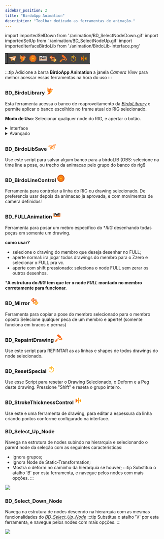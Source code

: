 ```yaml
---  
sidebar_position: 2
title: "BirdoApp Animation"
description: "Toolbar dedicado as ferramentas de animação."
---
```

import importedSelDown from './animation/BD_SelectNodeDown.gif'
import importedSelUp from './animation/BD_SelectNodeUp.gif'
import importedIterfaceBirdoLib from './animation/BirdoLib-interface.png'

!["Toolbar de Animação"](./animation/toolbar.png)

:::tip
Adicione a barra **BirdoApp Animation** a janela _Camera View_ para melhor acessar essas ferramentas na hora do uso
::: 


### BD_BirdoLibrary !["BD_BirdoLibrary icon"](./animation/BD_BirdoLibrary.png)
Esta ferramenta acessa o banco de reaproveitamento da [_BirdoLibrary_](../../bibliotecas/birdo-library.md) e permite aplicar o banco escolhido no frame atual do RIG selecionado.

**Modo de Uso**: Selecionar qualquer node do RIG, e apertar o botão.

<details>
  <summary>Interface</summary>
  <div style={{ textAlign: 'left'}}> <img src={importedIterfaceBirdoLib} width='600' /> </div>
   - 1. Itens do Banco do Rig selecionado. Cada Rig pode conter mais de um grupo de banco. Os grupos de bancos são divididos por abas nessa área. Nesse exemplo, temos somente o grupo principal do Rig "LUPI";
   - 2. "_Right to Modify": marque esta opção para liberar a edição dos itens (somente disponível para perfis de supervisão);
   - 3. "Filter": esta área em opções para filtrar o tipo de item do banco:
     -"_type_": Tipo de item (animação ou pose)
     -"_Status_": Filtra pelo status do item (aprovado ou esperando aprovação);
     -"_Tags_": adicione diferentes tags para filtrar por palavras chaves os itens;
   - 4. "_Advanced_": Esta área oferece opções avançadas para aplicação do banco:
     -"_Keys Drawings_": aplica tanto _keys_ quanto _drawings_ na timeline;
     -"_Only Drawings_": aplica somente _drawings_ na timeline;
     -"_Only Keys_": aplica somente _keys_ na timeline;
     -"_Frames": dá opção de aplicar intervalo de frames dentro da animação do item (somente abilitado para itens de banco de animação);
   - 5. "_Rig Path_": Caminho de destino do RIG selecionado;	
  
  :::tip
  Deixe o mouse parado em cima do item para ver mais informações e um preview da animação caso seja item de banco de animação.
  :::
</details>

<details>
  <summary>Avançado</summary>

  Para usuários com permissão, é possível editar os itens do banco. Basta clicar com o botão direito que o menu avançado aparece com as opções:
  !["menu avançado"](./animation/BirdoLib-interface-avancado.png)
</details>


### BD_BirdoLibSave !["BD_BirdoLib_Save icon"](./animation/BD_BirdoLib_Save.png)
Use este script para salvar algum banco para a birdoLIB 
(OBS: selecione na time line a pose, ou trecho da animacao pelo grupo do banco do rig!)


### BD_BirdoLineControl !["BD_BirdoLineControl icon"](./animation/BD_BirdoLineControl.png)
Ferramenta para controlar a linha do RIG ou drawing selecionado.
De preferencia usar depois da animacao ja aprovada, e com movimentos de camera definidos!


### BD_FULLAnimation !["BD_FULLAnimation icon"](./animation/BD_FULLAnimation.png)
Ferramenta para posar um mebro específico do *_RIG_ desenhando todas peças em somente um drawing.

**como usar?**
- selecione o drawing do membro que deseja desenhar no FULL;
- aperte normal: ira jogar todos drawings do membro para o Zzero e selecionar o FULL pra vc.
- aperte com shift pressionado: seleciona o node FULL sem zerar os outros desenhos. 

***A estrutura do _RIG_ tem que ter o node _FULL_ montado no membro corretamente para funcionar.**


### BD_Mirror !["BD_Mirror icon"](./animation/BD_Mirror.png)
Ferramenta para copiar a pose do membro selecionado para o membro oposto
Selecione qualquer peca de um membro e aperte!
(somente funciona em bracos e pernas)


### BD_RepaintDrawing !["BD_RepaintDrawing icon"](./animation/BD_RepaintDrawing.png)
Use este script para REPINTAR as as linhas e shapes de todos drawings do node selecionado.


### BD_ResetSpecial !["BD_ResetSpecial icon"](./animation/BD_ResetSpecial.png)
Use esse Script para resetar o Drawing Selecionado, 
o Deform e a Peg deste drawing. 
Pressione "Shift" e reseta o grupo inteiro.


### BD_StrokeThicknessControl !["BD_StrokeThicknessControl icon"](./animation/BD_StrokeThicknessControl.png)
Use este e uma ferramenta de drawing, para editar a espessura da linha criando pontos 
conforme configurado na interface.


### BD_Select_Up_Node
Navega na estrutura de nodes subindo na hierarquia e selecionando o parent node da seleção com as seguintes características: 
- Ignora grupos;
- Ignora Node de Static-Transformation;
- Mostra o deform no caminho da hierarquia se houver;
:::tip
Substitua o atalho 'B' por esta ferramenta, e navegue pelos nodes com mais opções.
:::
<div style={{ textAlign: 'left'}}> <img src={importedSelUp} width='500' /> </div>


### BD_Select_Down_Node
Navega na estrutura de nodes descendo na hierarquia com as mesmas funcionalidades do [_BD_Select_Up_Node_](#bd_select_up_node)
:::tip
Substitua o atalho 'V' por esta ferramenta, e navegue pelos nodes com mais opções.
:::
<div style={{ textAlign: 'left'}}> <img src={importedSelDown} width='500' /> </div>

